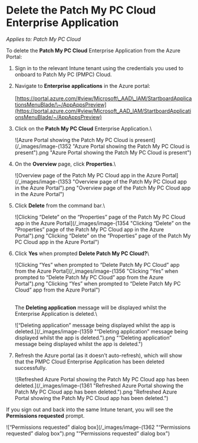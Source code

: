 # Delete the Patch My PC Cloud Enterprise Application

_Applies to: Patch My PC Cloud_

To delete the **Patch My PC Cloud** Enterprise Application from the Azure Portal:

1. Sign in to the relevant Intune tenant using the credentials you used to onboard to Patch My PC (PMPC) Cloud.
2. Navigate to **Enterprise applications** in the Azure portal:\
   \
   [https://portal.azure.com/#view/Microsoft\_AAD\_IAM/StartboardApplicationsMenuBlade/\~/AppAppsPreview](https://portal.azure.com/#view/Microsoft_AAD_IAM/StartboardApplicationsMenuBlade/~/AppAppsPreview)
3.  Click on the **Patch My PC Cloud** Enterprise Application.\


    ![Azure Portal showing the Patch My PC Cloud is present](/_images/image-(1352 "Azure Portal showing the Patch My PC Cloud is present").png "Azure Portal showing the Patch My PC Cloud is present")


4.  On the **Overview** page, click **Properties**.\


    ![Overview page of the Patch My PC Cloud app in the Azure Portal](/_images/image-(1353 "Overview page of the Patch My PC Cloud app in the Azure Portal").png "Overview page of the Patch My PC Cloud app in the Azure Portal")


5.  Click **Delete** from the command bar.\


    ![Clicking “Delete” on the “Properties” page of the Patch My PC Cloud app in the Azure Portal](/_images/image-(1354 "Clicking “Delete” on the “Properties” page of the Patch My PC Cloud app in the Azure Portal").png "Clicking “Delete” on the “Properties” page of the Patch My PC Cloud app in the Azure Portal")


6.  Click **Yes** when prompted **Delete Patch My PC Cloud?**\


    ![Clicking “Yes” when prompted to “Delete Patch My PC Cloud” app from the Azure Portal](/_images/image-(1356 "Clicking “Yes” when prompted to “Delete Patch My PC Cloud” app from the Azure Portal").png "Clicking “Yes” when prompted to “Delete Patch My PC Cloud” app from the Azure Portal")

    \
    The **Deleting application** message will be displayed whilst the Enterprise Application is deleted.\


    ![“Deleting application” message being displayed whilst the app is deleted.](/_images/image-(1359 "“Deleting application” message being displayed whilst the app is deleted.").png "“Deleting application” message being displayed whilst the app is deleted.")


7.  Refresh the Azure portal (as it doesn’t auto-refresh), which will show that the PMPC Cloud Enterprise Application has been deleted successfully.

    ![Refreshed Azure Portal showing the Patch My PC Cloud app has been deleted.](/_images/image-(1361 "Refreshed Azure Portal showing the Patch My PC Cloud app has been deleted.").png "Refreshed Azure Portal showing the Patch My PC Cloud app has been deleted.")



If you sign out and back into the same Intune tenant, you will see the **Permissions requested** prompt.

![“Permissions requested” dialog box](/_images/image-(1362 "“Permissions requested” dialog box").png "“Permissions requested” dialog box")
